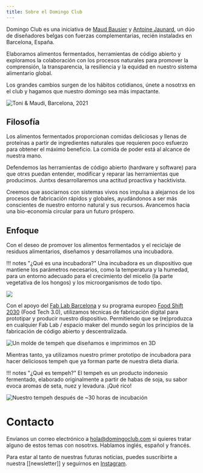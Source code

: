 ```yaml
---
title: Sobre el Domingo Club
---
```


Domingo Club es una iniciativa de [Maud Bausier](https://maudbausier.com/) y [Antoine Jaunard](https://antoine.studio/), un dúo de diseñadores belgas con fuerzas complementarias, recién instaladxs en Barcelona, España.

Elaboramos alimentos fermentados, herramientas de código abierto y exploramos la colaboración con los procesos naturales para promover la comprensión, la transparencia, la resiliencia y la equidad en nuestro sistema alimentario global.

Los grandes cambios surgen de los hábitos cotidianos, únete a nosotrxs en el club y hagamos que nuestro domingo sea más impactante.

![Toni & Maudi, Barcelona, 2021](gif-duo.gif)

## Filosofía

Los alimentos fermentados proporcionan comidas deliciosas y llenas de proteínas a partir de ingredientes naturales que requieren poco esfuerzo para obtener el máximo beneficio. La comida de poder está al alcance de nuestra mano.

Defendemos las herramientas de código abierto (hardware y software) para que otrxs puedan entender, modificar y reparar las herramientas que producimos. Juntxs desarrollaremos una actitud proactiva y hacktivista.

Creemos que asociarnos con sistemas vivos nos impulsa a alejarnos de los procesos de fabricación rápidos y globales, ayudándonos a ser más conscientes de nuestro entorno natural y sus recursos. Avancemos hacia una bio-economía circular para un futuro próspero.

## Enfoque

Con el deseo de promover los alimentos fermentados y el reciclaje de residuos alimentarios, diseñamos y desarrollamos una incubadora.

!!! notes "¿Qué es una incubadora?"
    Una incubadora es un dispositivo que mantiene los parámetros necesarios, como la temperatura y la humedad, para un entorno adecuado para el crecimiento del micelio (la parte vegetativa de los hongos) y los microorganismos de todo tipo.

![](incubator-v-0-2-collage.png)

Con el apoyo del [Fab Lab Barcelona](https://fablabbcn.org/) y su programa europeo [Food Shift 2030](https://foodshift2030.eu/) (Food Tech 3.0), utilizamos técnicas de fabricación digital para prototipar y producir nuestro dispositivo. Permitiendo que se (re)produzca en cualquier Fab Lab / espacio maker del mundo según los principios de la fabricación de código abierto y descentralizada.

![Un molde de tempeh que diseñamos e imprimimos en 3D](tempeh-0.jpg)

Mientras tanto, ya utilizamos nuestro primer prototipo de incubadora para hacer deliciosos tempeh que ya forman parte de nuestra dieta diaria.

!!! notes "¿Qué es tempeh?"
    El tempeh es un producto indonesio fermentado, elaborado originalmente a partir de habas de soja, su sabor evoca aromas de seta, nuez y levadura. ¡Qué rico!

![Nuestro tempeh después de ~30 horas de incubación](tempeh-1.jpg)

# Contacto

Envíanos un correo electrónico a [hola@domingoclub.com](mailto:hola@domingoclub.com) si quieres tratar alguno de estos temas con nosotrxs. Hablamos inglés, español y francés.

Para estar al tanto de nuestras futuras noticias, puedes suscribirte a nuestra [[newsletter]] y seguirnos en [Instagram](https://instagram.com/domingoclub).



